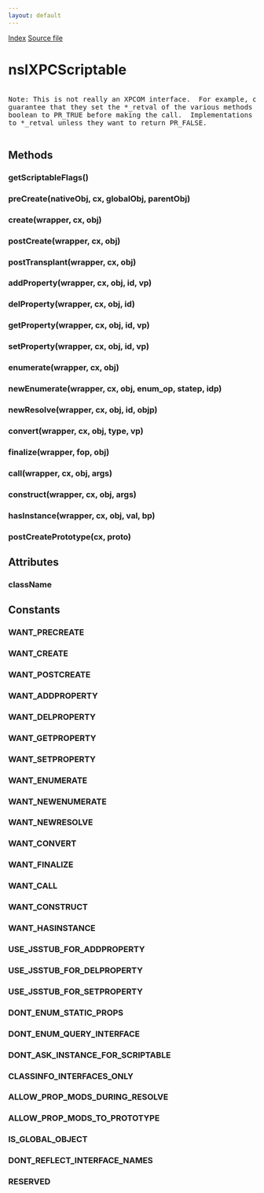 ```yaml
---
layout: default
---
```

<div id='links'><a href="../index.html">Index</a>
<a href="http://dxr.mozilla.org/mozilla-central/source/js/xpconnect/idl/nsIXPCScriptable.idl">Source file</a>
</div>

# nsIXPCScriptable #
<pre>  
Note: This is not really an XPCOM interface.  For example, callers must  
guarantee that they set the *_retval of the various methods that return a  
boolean to PR_TRUE before making the call.  Implementations may skip writing  
to *_retval unless they want to return PR_FALSE.  
  
</pre>
## Methods ##

### getScriptableFlags() ###

### preCreate(nativeObj, cx, globalObj, parentObj) ###

### create(wrapper, cx, obj) ###

### postCreate(wrapper, cx, obj) ###

### postTransplant(wrapper, cx, obj) ###

### addProperty(wrapper, cx, obj, id, vp) ###

### delProperty(wrapper, cx, obj, id) ###

### getProperty(wrapper, cx, obj, id, vp) ###

### setProperty(wrapper, cx, obj, id, vp) ###

### enumerate(wrapper, cx, obj) ###

### newEnumerate(wrapper, cx, obj, enum_op, statep, idp) ###

### newResolve(wrapper, cx, obj, id, objp) ###

### convert(wrapper, cx, obj, type, vp) ###

### finalize(wrapper, fop, obj) ###

### call(wrapper, cx, obj, args) ###

### construct(wrapper, cx, obj, args) ###

### hasInstance(wrapper, cx, obj, val, bp) ###

### postCreatePrototype(cx, proto) ###

## Attributes ##

### className ###

## Constants ##

### WANT_PRECREATE ###

### WANT_CREATE ###

### WANT_POSTCREATE ###

### WANT_ADDPROPERTY ###

### WANT_DELPROPERTY ###

### WANT_GETPROPERTY ###

### WANT_SETPROPERTY ###

### WANT_ENUMERATE ###

### WANT_NEWENUMERATE ###

### WANT_NEWRESOLVE ###

### WANT_CONVERT ###

### WANT_FINALIZE ###

### WANT_CALL ###

### WANT_CONSTRUCT ###

### WANT_HASINSTANCE ###

### USE_JSSTUB_FOR_ADDPROPERTY ###

### USE_JSSTUB_FOR_DELPROPERTY ###

### USE_JSSTUB_FOR_SETPROPERTY ###

### DONT_ENUM_STATIC_PROPS ###

### DONT_ENUM_QUERY_INTERFACE ###

### DONT_ASK_INSTANCE_FOR_SCRIPTABLE ###

### CLASSINFO_INTERFACES_ONLY ###

### ALLOW_PROP_MODS_DURING_RESOLVE ###

### ALLOW_PROP_MODS_TO_PROTOTYPE ###

### IS_GLOBAL_OBJECT ###

### DONT_REFLECT_INTERFACE_NAMES ###

### RESERVED ###
